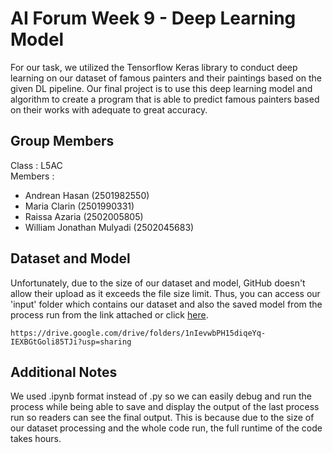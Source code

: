 # AI Forum Week 9 - Deep Learning Model
For our task, we utilized the Tensorflow Keras library to conduct deep learning on our dataset of famous painters and their paintings based on the given DL pipeline. Our final project is to use this deep learning model and algorithm to create a program that is able to predict famous painters based on their works with adequate to great accuracy. 

## Group Members
Class : L5AC </br>
Members : 
* Andrean Hasan (2501982550)
* Maria Clarin (2501990331)
* Raissa Azaria (2502005805)
* William Jonathan Mulyadi (2502045683)

## Dataset and Model
Unfortunately, due to the size of our dataset and model, GitHub doesn't allow their upload as it exceeds the file size limit. Thus, you can access our 'input' folder which contains our dataset and also the saved model from the process run from the link attached or click [ here](https://drive.google.com/drive/folders/1nIevwbPH15diqeYq-IEXBGtGoli85TJi?usp=sharing
).
````
https://drive.google.com/drive/folders/1nIevwbPH15diqeYq-IEXBGtGoli85TJi?usp=sharing
````
## Additional Notes
We used .ipynb format instead of .py so we can easily debug and run the process while being able to save and display the output of the last process run so readers can see the final output. This is because due to the size of our dataset processing and the whole code run, the full runtime of the code takes hours.